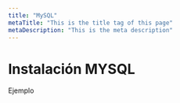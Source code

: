 ```yaml
---
title: "MySQL"
metaTitle: "This is the title tag of this page"
metaDescription: "This is the meta description"
---
```


# Instalación MYSQL
Ejemplo